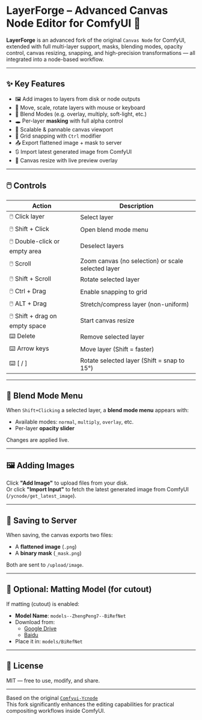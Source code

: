 # LayerForge – Advanced Canvas Node Editor for ComfyUI 🎨

**LayerForge** is an advanced fork of the original `Canvas Node` for ComfyUI, extended with full multi-layer support, masks, blending modes, opacity control, canvas resizing, snapping, and high-precision transformations — all integrated into a node-based workflow.

---

## ✨ Key Features

- 🖼️ Add images to layers from disk or node outputs
- 📐 Move, scale, rotate layers with mouse or keyboard
- 🌈 Blend Modes (e.g. overlay, multiply, soft-light, etc.)
- 🕳️ Per-layer **masking** with full alpha control
- 🔎 Scalable & pannable canvas viewport
- 🎯 Grid snapping with `Ctrl` modifier
- 📤 Export flattened image + mask to server
- 🔃 Import latest generated image from ComfyUI
- 🔧 Canvas resize with live preview overlay

---

## 🖱️ Controls

| Action | Description |
|--------|-------------|
| 🖱️ Click layer | Select layer |
| 🖱️ Shift + Click | Open blend mode menu |
| 🖱️ Double-click or empty area | Deselect layers |
| 🖱️ Scroll | Zoom canvas (no selection) or scale selected layer |
| 🖱️ Shift + Scroll | Rotate selected layer |
| 🖱️ Ctrl + Drag | Enable snapping to grid |
| 🖱️ ALT + Drag | Stretch/compress layer (non-uniform) |
| 🖱️ Shift + drag on empty space | Start canvas resize |
| ⌨️ Delete | Remove selected layer |
| ⌨️ Arrow keys | Move layer (Shift = faster) |
| ⌨️ [ / ] | Rotate selected layer (Shift = snap to 15°) |

---

## 🎨 Blend Mode Menu

When `Shift+Clicking` a selected layer, a **blend mode menu** appears with:
- Available modes: `normal`, `multiply`, `overlay`, etc.
- Per-layer **opacity slider**

Changes are applied live.

---

## 🖼️ Adding Images

Click **"Add Image"** to upload files from your disk.  
Or click **"Import Input"** to fetch the latest generated image from ComfyUI (`/ycnode/get_latest_image`).

---

## 💾 Saving to Server

When saving, the canvas exports two files:
- A **flattened image** (`.png`)
- A **binary mask** (`_mask.png`)

Both are sent to `/upload/image`.

---

## 🧠 Optional: Matting Model (for cutout)

If matting (cutout) is enabled:

- **Model Name**: `models--ZhengPeng7--BiRefNet`
- Download from:
  - [Google Drive](https://drive.google.com/drive/folders/1BCLInCLH89fmTpYoP8Sgs_Eqww28f_wq?usp=sharing)
  - [Baidu](https://pan.baidu.com/s/1PiZvuHcdlcZGoL7WDYnMkA?pwd=nt76)
- Place it in: `models/BiRefNet`


---

## 📜 License

MIT — free to use, modify, and share.

---

Based on the original [`Comfyui-Ycnode`](https://github.com/Yc735/comfyui-ycnode)  
This fork significantly enhances the editing capabilities for practical compositing workflows inside ComfyUI.